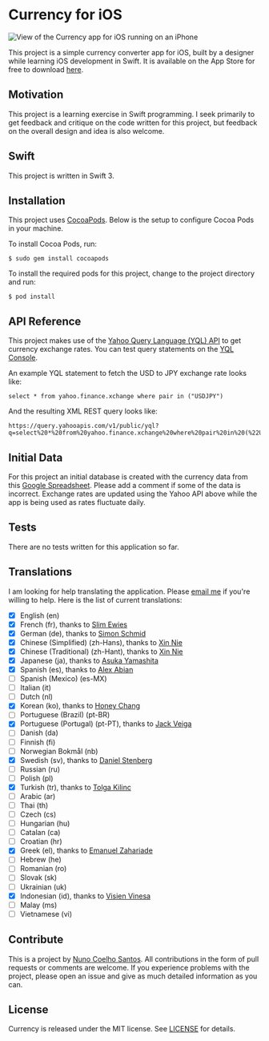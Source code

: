 # Currency for iOS

![View of the Currency app for iOS running on an iPhone](http://i.imgur.com/yiOFZzV.jpg)

This project is a simple currency converter app for iOS, built by a designer while learning iOS development in Swift. It is available on the App Store for free to download [here](https://itunes.apple.com/app/currency-simple-currency-calculator/id1109685198?mt=8).

## Motivation

This project is a learning exercise in Swift programming. I seek primarily to get feedback and critique on the code written for this project, but feedback on the overall design and idea is also welcome.

## Swift

This project is written in Swift 3.

## Installation

This project uses [CocoaPods](https://cocoapods.org). Below is the setup to configure Cocoa Pods in your machine.

To install Cocoa Pods, run:
```
$ sudo gem install cocoapods
```

To install the required pods for this project, change to the project directory and run:
```
$ pod install
```

## API Reference

This project makes use of the [Yahoo Query Language (YQL) API](https://developer.yahoo.com/yql/) to get currency exchange rates. You can test query statements on the [YQL Console](https://developer.yahoo.com/yql/console/).

An example YQL statement to fetch the USD to JPY exchange rate looks like:
```
select * from yahoo.finance.xchange where pair in ("USDJPY")
```

And the resulting XML REST query looks like:
```
https://query.yahooapis.com/v1/public/yql?q=select%20*%20from%20yahoo.finance.xchange%20where%20pair%20in%20(%22USDJPY%22)&diagnostics=true&env=store%3A%2F%2Fdatatables.org%2Falltableswithkeys
```

## Initial Data

For this project an initial database is created with the currency data from this [Google Spreadsheet](https://docs.google.com/spreadsheets/d/1218JsxdKNp3ytpAtIq8D1Wtl9t4blLpC2amTweWDhek/edit?usp=sharing). Please add a comment if some of the data is incorrect. Exchange rates are updated using the Yahoo API above while the app is being used as rates fluctuate daily.

## Tests

There are no tests written for this application so far.

## Translations

I am looking for help translating the application. Please [email me](mailto:nuno@nunocoelhosantos.com?subject=Help%20translate%20Currency%20for%20iOS) if you're willing to help. Here is the list of current translations:

- [x] English (en)
- [x] French (fr), thanks to [Slim Ewies](https://github.com/slim-e/)
- [x] German (de), thanks to [Simon Schmid](https://twitter.com/s2imon/)
- [x] Chinese (Simplified) (zh-Hans), thanks to [Xin Nie](https://www.instagram.com/star_nie/)
- [x] Chinese (Traditional) (zh-Hant), thanks to [Xin Nie](https://www.instagram.com/star_nie/)
- [x] Japanese (ja), thanks to [Asuka Yamashita](https://www.facebook.com/asuka.yamashita.944)
- [x] Spanish (es), thanks to [Alex Abian](https://www.instagram.com/alex_abn/)
- [ ] Spanish (Mexico) (es-MX)
- [ ] Italian (it)
- [ ] Dutch (nl)
- [x] Korean (ko), thanks to [Honey Chang](http://honeychang.com)
- [ ] Portuguese (Brazil) (pt-BR)
- [x] Portuguese (Portugal) (pt-PT), thanks to [Jack Veiga](https://twitter.com/jackveiga)
- [ ] Danish (da)
- [ ] Finnish (fi)
- [ ] Norwegian Bokmål (nb)
- [x] Swedish (sv), thanks to [Daniel Stenberg](https://twitter.com/daniel_stenberg)
- [ ] Russian (ru)
- [ ] Polish (pl)
- [x] Turkish (tr), thanks to [Tolga Kilinc](https://twitter.com/quernica)
- [ ] Arabic (ar)
- [ ] Thai (th)
- [ ] Czech (cs)
- [ ] Hungarian (hu)
- [ ] Catalan (ca)
- [ ] Croatian (hr)
- [x] Greek (el), thanks to [Emanuel Zahariade](http://zahariades.co.uk/)
- [ ] Hebrew (he)
- [ ] Romanian (ro)
- [ ] Slovak (sk)
- [ ] Ukrainian (uk)
- [x] Indonesian (id), thanks to [Visien Vinesa](https://twitter.com/hyoori)
- [ ] Malay (ms)
- [ ] Vietnamese (vi)

## Contribute

This is a project by [Nuno Coelho Santos](https://twitter.com/nunosans/). All contributions in the form of pull requests or comments are welcome. If you experience problems with the project, please open an issue and give as much detailed information as you can.

## License

Currency is released under the MIT license. See [LICENSE](LICENSE) for details.
